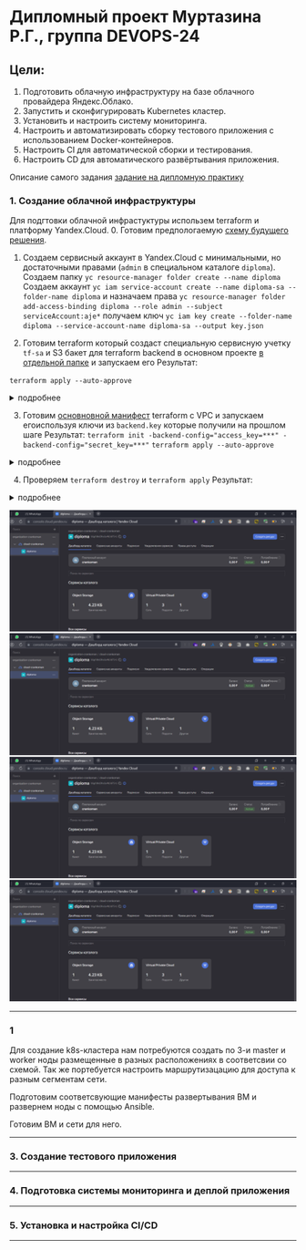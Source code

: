 # Дипломный проект Муртазина Р.Г., группа DEVOPS-24 #

## Цели: ##

1. Подготовить облачную инфраструктуру на базе облачного провайдера Яндекс.Облако.
2. Запустить и сконфигурировать Kubernetes кластер.
3. Установить и настроить систему мониторинга.
4. Настроить и автоматизировать сборку тестового приложения с использованием Docker-контейнеров.
5. Настроить CI для автоматической сборки и тестирования.
6. Настроить CD для автоматического развёртывания приложения.

Описание самого задания [задание на дипломную практику](./task.md)

### 1. Создание облачной инфраструктуры ###

Для подгтовки облачной инфрастуктуры использем terraform и платформу Yandex.Cloud.
0. Готовим предпологаемую [схему будущего решения](./Схема.drawio). 
1. Создаем сервисный аккаунт в Yandex.Cloud с минимальными, но достаточными правами (`admin` в специальном каталоге `diploma`).
   Создаем папку `yc resource-manager folder create --name diploma`
   Создаем аккаунт `yc iam service-account create --name diploma-sa --folder-name diploma` 
   и назначаем права `yc resource-manager folder add-access-binding diploma --role admin --subject serviceAccount:aje*`
   получаем ключ `yc iam key create --folder-name diploma --service-account-name diploma-sa --output key.json`

2. Готовим terraform который создаст специальную сервисную учетку `tf-sa` и S3 бакет для terraform backend в основном проекте [в отдельной папке](./preparation/) и запускаем его
    Результат:

`terraform apply --auto-approve`
<details>
    <summary>подробнее</summary>

```shell
Terraform used the selected providers to generate the following execution plan. Resource actions are indicated with the following symbols:
  + create

Terraform will perform the following actions:

  # local_file.backend-conf will be created
  + resource "local_file" "backend-conf" {
      + content              = (sensitive value)
      + content_base64sha256 = (known after apply)
      + content_base64sha512 = (known after apply)
      + content_md5          = (known after apply)
      + content_sha1         = (known after apply)
      + content_sha256       = (known after apply)
      + content_sha512       = (known after apply)
      + directory_permission = "0777"
      + file_permission      = "0777"
      + filename             = "../terraform/backend.key"
      + id                   = (known after apply)
    }

  # null_resource.example will be created
  + resource "null_resource" "example" {
      + id = (known after apply)
    }

  # yandex_iam_service_account.tf-sa will be created
  + resource "yandex_iam_service_account" "tf-sa" {
      + created_at = (known after apply)
      + folder_id  = (known after apply)
      + id         = (known after apply)
      + name       = "tf-sa"
    }

  # yandex_iam_service_account_static_access_key.tf-key will be created
  + resource "yandex_iam_service_account_static_access_key" "tf-key" {
      + access_key           = (known after apply)
      + created_at           = (known after apply)
      + encrypted_secret_key = (known after apply)
      + id                   = (known after apply)
      + key_fingerprint      = (known after apply)
      + secret_key           = (sensitive value)
      + service_account_id   = (known after apply)
    }

  # yandex_resourcemanager_folder_iam_member.tf-sa-editor will be created
  + resource "yandex_resourcemanager_folder_iam_member" "tf-sa-editor" {
      + folder_id = "b1gfdkd3hs1u4b3d75ri"
      + id        = (known after apply)
      + member    = (known after apply)
      + role      = "editor"
    }

  # yandex_storage_bucket.s3-backet will be created
  + resource "yandex_storage_bucket" "s3-backet" {
      + access_key            = (known after apply)
      + bucket                = "diploma-bucket-mrg"
      + bucket_domain_name    = (known after apply)
      + default_storage_class = (known after apply)
      + folder_id             = (known after apply)
      + force_destroy         = true
      + id                    = (known after apply)
      + secret_key            = (sensitive value)
      + website_domain        = (known after apply)
      + website_endpoint      = (known after apply)

      + anonymous_access_flags {
          + list = false
          + read = false
        }
    }

Plan: 6 to add, 0 to change, 0 to destroy.

Do you want to perform these actions?
  Terraform will perform the actions described above.
  Only 'yes' will be accepted to approve.

  Enter a value: yes

yandex_iam_service_account.tf-sa: Creating...
yandex_iam_service_account.tf-sa: Creation complete after 2s [id=ajeojd3c14kdhu5ff7s7]
yandex_resourcemanager_folder_iam_member.tf-sa-editor: Creating...
yandex_resourcemanager_folder_iam_member.tf-sa-editor: Creation complete after 3s [id=b1gfdkd3hs1u4b3d75ri/editor/serviceAccount:ajeojd3c14kdhu5ff7s7]
yandex_iam_service_account_static_access_key.tf-key: Creating...
null_resource.example: Creating...
null_resource.example: Provisioning with 'local-exec'...
null_resource.example (local-exec): Executing: ["/bin/sh" "-c" "yc iam key create --folder-name diploma --service-account-name tf-sa --output ../terraform/key.json"]
yandex_iam_service_account_static_access_key.tf-key: Creation complete after 2s [id=ajeb4va4p201dttmh682]
yandex_storage_bucket.s3-backet: Creating...
null_resource.example (local-exec): id: ajeu890n8pg7sgc6gcr6
null_resource.example (local-exec): service_account_id: ajeojd3c14kdhu5ff7s7
null_resource.example (local-exec): created_at: "2024-02-18T13:07:50.000436976Z"
null_resource.example (local-exec): key_algorithm: RSA_2048

null_resource.example: Creation complete after 3s [id=9201043436021380133]
yandex_storage_bucket.s3-backet: Creation complete after 7s [id=diploma-bucket-mrg]
local_file.backend-conf: Creating...
local_file.backend-conf: Creation complete after 0s [id=8d42cd261bfb489bd1f36f0ea54277836ecfa277]

Apply complete! Resources: 6 added, 0 changed, 0 destroyed.
```
</details>

3. Готовим [основновной манифест](./terraform/) terraform с VPC и запускаем егоиспользуя ключи из `backend.key` которые получили на прошлом шаге
    Результат:
`terraform init -backend-config="access_key=***" -backend-config="secret_key=***"`
`terraform apply --auto-approve`

<details>
    <summary>подробнее</summary>

```shell
Terraform used the selected providers to generate the following execution plan. Resource actions are indicated with the following symbols:
  + create

Terraform will perform the following actions:

  # yandex_vpc_network.net will be created
  + resource "yandex_vpc_network" "net" {
      + created_at                = (known after apply)
      + default_security_group_id = (known after apply)
      + folder_id                 = "b1gfdkd3hs1u4b3d75ri"
      + id                        = (known after apply)
      + labels                    = (known after apply)
      + name                      = "net"
      + subnet_ids                = (known after apply)
    }

  # yandex_vpc_subnet.central1-a will be created
  + resource "yandex_vpc_subnet" "central1-a" {
      + created_at     = (known after apply)
      + folder_id      = (known after apply)
      + id             = (known after apply)
      + labels         = (known after apply)
      + name           = "central1-a"
      + network_id     = (known after apply)
      + v4_cidr_blocks = [
          + "10.0.1.0/24",
        ]
      + v6_cidr_blocks = (known after apply)
      + zone           = "ru-central1-a"
    }

  # yandex_vpc_subnet.central1-b will be created
  + resource "yandex_vpc_subnet" "central1-b" {
      + created_at     = (known after apply)
      + folder_id      = (known after apply)
      + id             = (known after apply)
      + labels         = (known after apply)
      + name           = "central1-b"
      + network_id     = (known after apply)
      + v4_cidr_blocks = [
          + "10.0.2.0/24",
        ]
      + v6_cidr_blocks = (known after apply)
      + zone           = "ru-central1-b"
    }

  # yandex_vpc_subnet.central1-d will be created
  + resource "yandex_vpc_subnet" "central1-d" {
      + created_at     = (known after apply)
      + folder_id      = (known after apply)
      + id             = (known after apply)
      + labels         = (known after apply)
      + name           = "central1-d"
      + network_id     = (known after apply)
      + v4_cidr_blocks = [
          + "10.0.3.0/24",
        ]
      + v6_cidr_blocks = (known after apply)
      + zone           = "ru-central1-d"
    }

Plan: 4 to add, 0 to change, 0 to destroy.

Do you want to perform these actions?
  Terraform will perform the actions described above.
  Only 'yes' will be accepted to approve.

  Enter a value: yes

yandex_vpc_network.net: Creating...
yandex_vpc_network.net: Creation complete after 2s [id=enpap2ros4da48s7rhog]
yandex_vpc_subnet.central1-a: Creating...
yandex_vpc_subnet.central1-b: Creating...
yandex_vpc_subnet.central1-d: Creating...
yandex_vpc_subnet.central1-a: Creation complete after 1s [id=e9bdj2gfsb4ecrblt15h]
yandex_vpc_subnet.central1-d: Creation complete after 1s [id=fl8rjil4vn08v4oadkdb]
yandex_vpc_subnet.central1-b: Creation complete after 2s [id=e2ls33l4msj3emotbiqp]

Apply complete! Resources: 4 added, 0 changed, 0 destroyed.
```
</details>

4. Проверяем `terraform destroy` и `terraform apply`
    Результат:
    
<details>
    <summary>подробнее</summary>

```shell
terraform destroy
yandex_vpc_network.net: Refreshing state... [id=enpap2ros4da48s7rhog]
yandex_vpc_subnet.central1-a: Refreshing state... [id=e9bdj2gfsb4ecrblt15h]
yandex_vpc_subnet.central1-d: Refreshing state... [id=fl8rjil4vn08v4oadkdb]
yandex_vpc_subnet.central1-b: Refreshing state... [id=e2ls33l4msj3emotbiqp]

Terraform used the selected providers to generate the following execution plan. Resource actions are indicated with the following symbols:
  - destroy

Terraform will perform the following actions:

  # yandex_vpc_network.net will be destroyed
  - resource "yandex_vpc_network" "net" {
      - created_at                = "2024-02-18T14:52:06Z" -> null
      - default_security_group_id = "enpdm55p76otmo1k30vf" -> null
      - folder_id                 = "b1gfdkd3hs1u4b3d75ri" -> null
      - id                        = "enpap2ros4da48s7rhog" -> null
      - labels                    = {} -> null
      - name                      = "net" -> null
      - subnet_ids                = [
          - "e2ls33l4msj3emotbiqp",
          - "e9bdj2gfsb4ecrblt15h",
          - "fl8rjil4vn08v4oadkdb",
        ] -> null
    }

  # yandex_vpc_subnet.central1-a will be destroyed
  - resource "yandex_vpc_subnet" "central1-a" {
      - created_at     = "2024-02-18T14:52:08Z" -> null
      - folder_id      = "b1gfdkd3hs1u4b3d75ri" -> null
      - id             = "e9bdj2gfsb4ecrblt15h" -> null
      - labels         = {} -> null
      - name           = "central1-a" -> null
      - network_id     = "enpap2ros4da48s7rhog" -> null
      - v4_cidr_blocks = [
          - "10.0.1.0/24",
        ] -> null
      - v6_cidr_blocks = [] -> null
      - zone           = "ru-central1-a" -> null
    }

  # yandex_vpc_subnet.central1-b will be destroyed
  - resource "yandex_vpc_subnet" "central1-b" {
      - created_at     = "2024-02-18T14:52:09Z" -> null
      - folder_id      = "b1gfdkd3hs1u4b3d75ri" -> null
      - id             = "e2ls33l4msj3emotbiqp" -> null
      - labels         = {} -> null
      - name           = "central1-b" -> null
      - network_id     = "enpap2ros4da48s7rhog" -> null
      - v4_cidr_blocks = [
          - "10.0.2.0/24",
        ] -> null
      - v6_cidr_blocks = [] -> null
      - zone           = "ru-central1-b" -> null
    }

  # yandex_vpc_subnet.central1-d will be destroyed
  - resource "yandex_vpc_subnet" "central1-d" {
      - created_at     = "2024-02-18T14:52:08Z" -> null
      - folder_id      = "b1gfdkd3hs1u4b3d75ri" -> null
      - id             = "fl8rjil4vn08v4oadkdb" -> null
      - labels         = {} -> null
      - name           = "central1-d" -> null
      - network_id     = "enpap2ros4da48s7rhog" -> null
      - v4_cidr_blocks = [
          - "10.0.3.0/24",
        ] -> null
      - v6_cidr_blocks = [] -> null
      - zone           = "ru-central1-d" -> null
    }

Plan: 0 to add, 0 to change, 4 to destroy.

Do you really want to destroy all resources?
  Terraform will destroy all your managed infrastructure, as shown above.
  There is no undo. Only 'yes' will be accepted to confirm.

  Enter a value: yes

yandex_vpc_subnet.central1-a: Destroying... [id=e9bdj2gfsb4ecrblt15h]
yandex_vpc_subnet.central1-b: Destroying... [id=e2ls33l4msj3emotbiqp]
yandex_vpc_subnet.central1-d: Destroying... [id=fl8rjil4vn08v4oadkdb]
yandex_vpc_subnet.central1-a: Destruction complete after 1s
yandex_vpc_subnet.central1-d: Destruction complete after 1s
yandex_vpc_subnet.central1-b: Destruction complete after 2s
yandex_vpc_network.net: Destroying... [id=enpap2ros4da48s7rhog]
yandex_vpc_network.net: Destruction complete after 1s

Destroy complete! Resources: 4 destroyed.

terraform apply

Terraform used the selected providers to generate the following execution plan. Resource actions are indicated with the following symbols:
  + create

Terraform will perform the following actions:

  # yandex_vpc_network.net will be created
  + resource "yandex_vpc_network" "net" {
      + created_at                = (known after apply)
      + default_security_group_id = (known after apply)
      + folder_id                 = "b1gfdkd3hs1u4b3d75ri"
      + id                        = (known after apply)
      + labels                    = (known after apply)
      + name                      = "net"
      + subnet_ids                = (known after apply)
    }

  # yandex_vpc_subnet.central1-a will be created
  + resource "yandex_vpc_subnet" "central1-a" {
      + created_at     = (known after apply)
      + folder_id      = (known after apply)
      + id             = (known after apply)
      + labels         = (known after apply)
      + name           = "central1-a"
      + network_id     = (known after apply)
      + v4_cidr_blocks = [
          + "10.0.1.0/24",
        ]
      + v6_cidr_blocks = (known after apply)
      + zone           = "ru-central1-a"
    }

  # yandex_vpc_subnet.central1-b will be created
  + resource "yandex_vpc_subnet" "central1-b" {
      + created_at     = (known after apply)
      + folder_id      = (known after apply)
      + id             = (known after apply)
      + labels         = (known after apply)
      + name           = "central1-b"
      + network_id     = (known after apply)
      + v4_cidr_blocks = [
          + "10.0.2.0/24",
        ]
      + v6_cidr_blocks = (known after apply)
      + zone           = "ru-central1-b"
    }

  # yandex_vpc_subnet.central1-d will be created
  + resource "yandex_vpc_subnet" "central1-d" {
      + created_at     = (known after apply)
      + folder_id      = (known after apply)
      + id             = (known after apply)
      + labels         = (known after apply)
      + name           = "central1-d"
      + network_id     = (known after apply)
      + v4_cidr_blocks = [
          + "10.0.3.0/24",
        ]
      + v6_cidr_blocks = (known after apply)
      + zone           = "ru-central1-d"
    }

Plan: 4 to add, 0 to change, 0 to destroy.

Do you want to perform these actions?
  Terraform will perform the actions described above.
  Only 'yes' will be accepted to approve.

  Enter a value: yes

yandex_vpc_network.net: Creating...
yandex_vpc_network.net: Creation complete after 3s [id=enphu03trs71ktj82oq7]
yandex_vpc_subnet.central1-d: Creating...
yandex_vpc_subnet.central1-a: Creating...
yandex_vpc_subnet.central1-b: Creating...
yandex_vpc_subnet.central1-d: Creation complete after 0s [id=fl8vgfkjai1etvvb1ec9]
yandex_vpc_subnet.central1-b: Creation complete after 1s [id=e2lbsbv8tlurjhd8fl2e]
yandex_vpc_subnet.central1-a: Creation complete after 2s [id=e9b5bqc79b2016l1452u]

Apply complete! Resources: 4 added, 0 changed, 0 destroyed.
```
</details>

![Проверяем ресурсы](../img/2024-02-18_17-59-25.png)
![Проверяем S3](../img/2024-02-18_17-59-25.png)
![Проверяем Сеть](../img/2024-02-18_17-59-25.png)
![Проверяем учетные записи](../img/2024-02-18_17-59-25.png)

---
### 1

Для создание k8s-кластера нам потребуются создать по 3-и master и worker ноды размещенные в разных расположениях в соответсвии со схемой. Так же портебуется настроить маршрутизацацию для доступа к разным сегментам сети.

Подготовим соответсвующие манифесты развертывания ВМ и развернем ноды с помощью Ansible.

Готовим ВМ и сети для него.


---
### 3. Создание тестового приложения

---
### 4. Подготовка cистемы мониторинга и деплой приложения

---
### 5. Установка и настройка CI/CD

---